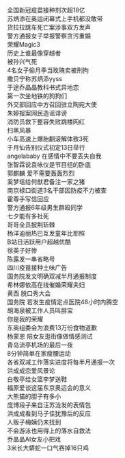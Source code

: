 全国新冠疫苗接种剂次超18亿  
苏炳添在奥运闭幕式上手机都没敢带  
货拉拉跳车死亡案涉事双方发声  
警方通报女子举报警察贪污重婚  
荣耀Magic3  
历史上谁最像穿越者  
被孙兴气死  
4名女子偷月季当玫瑰卖被刑拘  
撒贝宁称苏炳添yyss  
于途乔晶晶教科书式异地恋  
第一次坐地铁的狗狗们  
外交部回应中方召回驻立陶宛大使  
朱婷报案网民造谣诽谤  
消防员救下整容失败跳楼网红  
扫黑风暴  
小车高速上爆胎翻滚解体致3死  
于月仙告别仪式初定13日举行  
angelababy 在感情中不要丢失自我  
张智霖说袁咏仪是节目组的卧底  
郭麒麟 爱不需要轰轰烈烈  
奚梦瑶给何猷君备注一家之猪  
南京禄口街道3名干部因防疫不力被查  
霍尊手写信回应  
警方通报6年级男生群殴同学  
七夕能有多社死  
哥哥全员披荆斩棘  
杨洋迪丽热巴互发童年比耶照  
B站日活跃用户超越优酷  
徐英子好惨  
陈露发一串省略号  
四川疫苗接种土味广告  
国务院发文明确双减半月通报制度  
希林娜依高在线催婚荣耀夫妇  
黄西 脱口秀大会  
国务院 若发生疫情定点医院48小时内腾空  
胡海泉被工作人员叫胖宝  
你是我的荣耀  
东奥组委会为浪费13万份食物道歉  
杨蒙恩 陪女友逛街像做情感测试  
青岛流亭机场的最后一夜  
8分钟简单在家瘦腰运动  
各省双减工作落实进度将每半月通报一次  
洪成成恋爱风景论  
白敬亭给女篮李梦送鞋  
福原爱谈这届东京奥运会的意义  
大熊猫的胆子有多小  
庞博段子来自汪苏泷发的表情包  
洪成成看到马子佳犹豫后的反应  
人贩子梅姨仍未找到  
不会游泳也用得上的落水自救法  
乔晶晶AI女友小把戏  
3米长大蟒蛇一口气吞掉16只鸡  
